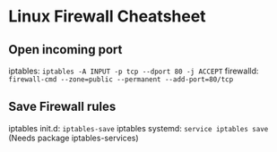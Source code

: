 # Linux Firewall Cheatsheet

## Open incoming port

iptables: `iptables -A INPUT -p tcp --dport 80 -j ACCEPT`
firewalld: `firewall-cmd --zone=public --permanent --add-port=80/tcp`


## Save Firewall rules
iptables init.d: `iptables-save`
iptables systemd: `service iptables save` (Needs package iptables-services)
